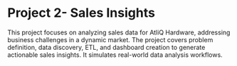# Project 2- Sales Insights 
This project focuses on analyzing sales data for AtliQ Hardware, addressing business challenges in a dynamic market. The project covers problem definition, data discovery, ETL, and dashboard creation to generate actionable sales insights. It simulates real-world data analysis workflows.

